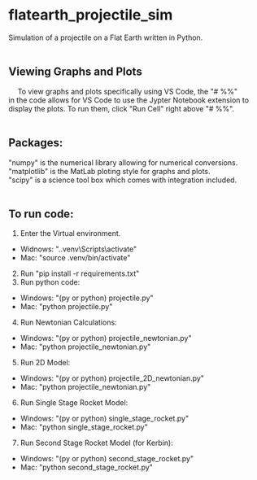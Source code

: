 # flatearth_projectile_sim
Simulation of a projectile on a Flat Earth written in Python.
<br/> <br/>

## Viewing Graphs and Plots
&emsp; To view graphs and plots specifically using VS Code, the "# %%" <br/>
in the code allows for VS Code to use the Jypter Notebook extension to <br/>
display the plots. To run them, click "Run Cell" right above "# %%". 
<br/> <br/>

## Packages:
"numpy" is the numerical library allowing for numerical conversions. <br/>
"matplotlib" is the MatLab ploting style for graphs and plots. <br/>
"scipy" is a science tool box which comes with integration included. 
<br/> <br/>

## To run code:
1) Enter the Virtual environment. <br/>
- Widnows: ".\.venv\Scripts\activate" <br/>
- Mac: "source .venv/bin/activate" <br/>
2) Run "pip install -r requirements.txt" <br/>
3) Run python code: <br/>
- Windows: "(py or python) projectile.py" <br/>
- Mac: "python projectile.py" <br/>
4) Run Newtonian Calculations: <br/>
- Windows: "(py or python) projectile_newtonian.py" <br/>
- Mac: "python projectile_newtonian.py" <br/>
5) Run 2D Model: <br/>
- Windows: "(py or python) projectile_2D_newtonian.py" <br/>
- Mac: "python projectile_newtonian.py" <br/>
6) Run Single Stage Rocket Model: <br/>
- Windows: "(py or python) single_stage_rocket.py" <br/>
- Mac: "python single_stage_rocket.py" <br/>
7) Run Second Stage Rocket Model (for Kerbin): <br/>
- Windows: "(py or python) second_stage_rocket.py" <br/>
- Mac: "python second_stage_rocket.py" <br/>